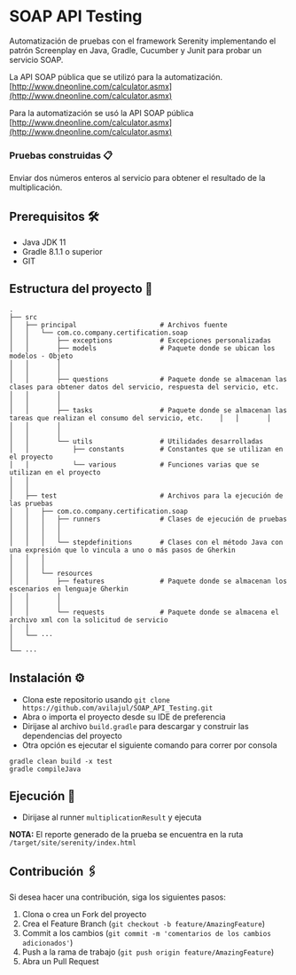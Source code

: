 # SOAP API Testing
Automatización de pruebas con el framework Serenity implementando el patrón Screenplay en Java, 
Gradle, Cucumber y Junit para probar un servicio SOAP.

La API SOAP pública que se utilizó para la automatización.
[http://www.dneonline.com/calculator.asmx](http://www.dneonline.com/calculator.asmx)

Para la automatización se usó la API SOAP pública [http://www.dneonline.com/calculator.asmx](http://www.dneonline.com/calculator.asmx)

### Pruebas construidas 📋
Enviar dos números enteros al servicio para obtener el resultado de la multiplicación.

## Prerequisitos 🛠️ ##
- Java JDK 11
- Gradle 8.1.1 o superior
- GIT

## Estructura del proyecto 🗼

    .
    ├── src
    │   ├── principal                     # Archivos fuente
    │   │   └── com.co.company.certification.soap
    │   │       ├── exceptions            # Excepciones personalizadas
    │   │       ├── models                # Paquete donde se ubican los modelos - Objeto
    │   │       │    
    │   │       │
    │   │       ├── questions             # Paquete donde se almacenan las clases para obtener datos del servicio, respuesta del servicio, etc.
    │   │       │   
    │   │       │
    │   │       ├── tasks                 # Paquete donde se almacenan las tareas que realizan el consumo del servicio, etc.    │   │       │   
    │   │       │   
    │   │       │
    │   │       └── utils                 # Utilidades desarrolladas
    │   │           ├── constants         # Constantes que se utilizan en el proyecto
    │   │           └── various           # Funciones varias que se utilizan en el proyecto
    │   │
    │   │ 
    │   ├── test                          # Archivos para la ejecución de las pruebas
    │   │   ├── com.co.company.certification.soap
    │   │   │   ├── runners               # Clases de ejecución de pruebas
    │   │   │   │   
    │   │   │   │
    │   │   │   └── stepdefinitions       # Clases con el método Java con una expresión que lo vincula a uno o más pasos de Gherkin
    │   │   │   
    │   │   │
    │   │   └── resources
    │   │       ├── features              # Paquete donde se almacenan los escenarios en lenguaje Gherkin
    │   │       │   
    │   │       │
    │   │       └── requests              # Paquete donde se almacena el archivo xml con la solicitud de servicio
    │   │           
    │   └── ···
    │
    └── ···

## Instalación ⚙️

- Clona este repositorio usando `git clone https://github.com/avilajul/SOAP_API_Testing.git`
- Abra o importa el proyecto desde su IDE de preferencia
- Dirijase al archivo `build.gradle` para descargar y construir las dependencias del proyecto
- Otra opción es ejecutar el siguiente comando para correr por consola
```
gradle clean build -x test
gradle compileJava
```
## Ejecución 🚀

- Dirijase al  runner `multiplicationResult` y ejecuta

**NOTA:** El reporte generado de la prueba se encuentra en la ruta `/target/site/serenity/index.html`

## Contribución 🖇️
Si desea hacer una contribución, siga los siguientes pasos:

1. Clona o crea un Fork del proyecto
2. Crea el Feature Branch (`git checkout -b feature/AmazingFeature`)
3. Commit a los cambios (`git commit -m 'comentarios de los cambios adicionados'`)
4. Push a la rama de trabajo (`git push origin feature/AmazingFeature`)
5. Abra un Pull Request